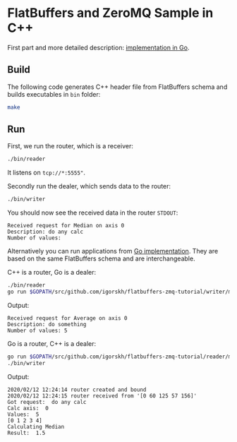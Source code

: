 # FlatBuffers and ZeroMQ Sample in C++

First part and more detailed description: [implementation in Go](https://github.com/igorskh/flatbuffers-zmq-tutorial).

## Build
The following code generates C++ header file from FlatBuffers schema and builds executables in `bin` folder:
```bash
make
```

## Run
First, we run the router, which is a receiver:
```bash
./bin/reader
``` 

It listens on `tcp://*:5555"`.

Secondly run the dealer, which sends data to the router:
```bash
./bin/writer
```

You should now see the received data in the router `STDOUT`:
```text
Received request for Median on axis 0
Description: do any calc
Number of values: 
```

Alternatively you can run applications from [Go implementation](https://github.com/igorskh/flatbuffers-zmq-tutorial). They are based on the same FlatBuffers schema and are interchangeable. 

C++ is a router, Go is a dealer:
```bash
./bin/reader
go run $GOPATH/src/github.com/igorskh/flatbuffers-zmq-tutorial/writer/main.go
```

Output:
```text
Received request for Average on axis 0
Description: do something
Number of values: 5 
```

Go is a router, C++ is a dealer:
```bash
go run $GOPATH/src/github.com/igorskh/flatbuffers-zmq-tutorial/reader/main.go
./bin/writer
```

Output: 
```text
2020/02/12 12:24:14 router created and bound
2020/02/12 12:24:15 router received from '[0 60 125 57 156]'
Got request:  do any calc
Calc axis:  0
Values:  5
[0 1 2 3 4]
Calculating Median
Result:  1.5
```